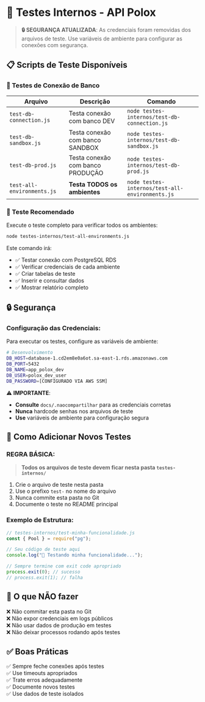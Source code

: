# 🧪 Testes Internos - API Polox

> **🔒 SEGURANÇA ATUALIZADA**: As credenciais foram removidas dos arquivos de teste.
> Use variáveis de ambiente para configurar as conexões com segurança.

## 📋 Scripts de Teste Disponíveis

### 🔧 Testes de Conexão de Banco

| Arquivo                    | Descrição                        | Comando                                         |
| -------------------------- | -------------------------------- | ----------------------------------------------- |
| `test-db-connection.js`    | Testa conexão com banco DEV      | `node testes-internos/test-db-connection.js`    |
| `test-db-sandbox.js`       | Testa conexão com banco SANDBOX  | `node testes-internos/test-db-sandbox.js`       |
| `test-db-prod.js`          | Testa conexão com banco PRODUÇÃO | `node testes-internos/test-db-prod.js`          |
| `test-all-environments.js` | **Testa TODOS os ambientes**     | `node testes-internos/test-all-environments.js` |

### 🎯 Teste Recomendado

Execute o teste completo para verificar todos os ambientes:

```bash
node testes-internos/test-all-environments.js
```

Este comando irá:

- ✅ Testar conexão com PostgreSQL RDS
- ✅ Verificar credenciais de cada ambiente
- ✅ Criar tabelas de teste
- ✅ Inserir e consultar dados
- ✅ Mostrar relatório completo

## 🔒 Segurança

### Configuração das Credenciais:

Para executar os testes, configure as variáveis de ambiente:

```bash
# Desenvolvimento
DB_HOST=database-1.cd2em8e0a6ot.sa-east-1.rds.amazonaws.com
DB_PORT=5432
DB_NAME=app_polox_dev
DB_USER=polox_dev_user
DB_PASSWORD=[CONFIGURADO VIA AWS SSM]
```

⚠️ **IMPORTANTE**:

- **Consulte** `docs/.naocompartilhar` para as credenciais corretas
- **Nunca** hardcode senhas nos arquivos de teste
- **Use** variáveis de ambiente para configuração segura

## 📝 Como Adicionar Novos Testes

### REGRA BÁSICA:

> **Todos os arquivos de teste devem ficar nesta pasta `testes-internos/`**

1. Crie o arquivo de teste nesta pasta
2. Use o prefixo `test-` no nome do arquivo
3. Nunca commite esta pasta no Git
4. Documente o teste no README principal

### Exemplo de Estrutura:

```javascript
// testes-internos/test-minha-funcionalidade.js
const { Pool } = require("pg");

// Seu código de teste aqui
console.log("🧪 Testando minha funcionalidade...");

// Sempre termine com exit code apropriado
process.exit(0); // sucesso
// process.exit(1); // falha
```

## 🚫 O que NÃO fazer

❌ Não commitar esta pasta no Git  
❌ Não expor credenciais em logs públicos  
❌ Não usar dados de produção em testes  
❌ Não deixar processos rodando após testes

## ✅ Boas Práticas

✅ Sempre feche conexões após testes  
✅ Use timeouts apropriados  
✅ Trate erros adequadamente  
✅ Documente novos testes  
✅ Use dados de teste isolados
